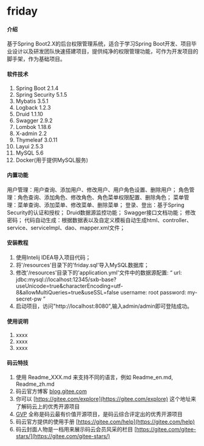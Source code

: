 # friday

#### 介绍
基于Spring Boot2.X的后台权限管理系统，适合于学习Spring Boot开发、项目毕业设计以及研发团队快速搭建项目，提供纯净的权限管理功能，可作为开发项目的脚手架，作为基础项目。

#### 软件技术
1. Spring Boot 2.1.4
2. Spring Security 5.1.5
3. Mybatis 3.5.1
4. Logback 1.2.3
5. Druid 1.1.10
6. Swagger 2.9.2
7. Lombok 1.18.6
8. X-admin 2.2
9. Thymeleaf 3.0.11
10. Layui 2.5.3
11. MySQL 5.6
12. Docker(用于提供MySQL服务) 

#### 内置功能
用户管理：用户查询、添加用户、修改用户、用户角色设置、删除用户；
角色管理：角色查询、添加角色、修改角色、角色菜单权限配置、删除角色；
菜单管理：菜单查询、添加菜单、修改菜单、删除菜单；
登录、登出：基于Spring Security的认证和授权；
Druid数据源监控功能；
Swagger接口文档功能；
修改密码；
代码自动生成：根据数据表以及自定义模板自动生成html、controller、service、serviceImpl、dao、mapper.xml文件；

#### 安装教程

1. 使用Intelij IDEA导入项目代码；
2. 将'/resources'目录下的'friday.sql'导入MySQL数据库；
3. 修改'/resources'目录下的'application.yml'文件中的数据源配置:
“
url: jdbc:mysql://localhost:12345/sxb-base?useUnicode=true&characterEncoding=utf-8&allowMultiQueries=true&useSSL=false
username: root
password: my-secret-pw
”
4. 启动项目，访问"http://localhost:8080",输入admin/admin即可登陆成功。

#### 使用说明

1. xxxx
2. xxxx
3. xxxx

#### 码云特技

1. 使用 Readme\_XXX.md 来支持不同的语言，例如 Readme\_en.md, Readme\_zh.md
2. 码云官方博客 [blog.gitee.com](https://blog.gitee.com)
3. 你可以 [https://gitee.com/explore](https://gitee.com/explore) 这个地址来了解码云上的优秀开源项目
4. [GVP](https://gitee.com/gvp) 全称是码云最有价值开源项目，是码云综合评定出的优秀开源项目
5. 码云官方提供的使用手册 [https://gitee.com/help](https://gitee.com/help)
6. 码云封面人物是一档用来展示码云会员风采的栏目 [https://gitee.com/gitee-stars/](https://gitee.com/gitee-stars/)